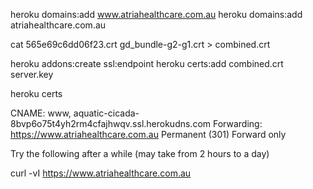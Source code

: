 
heroku domains:add www.atriahealthcare.com.au
heroku domains:add atriahealthcare.com.au

cat 565e69c6dd06f23.crt gd_bundle-g2-g1.crt > combined.crt

heroku addons:create ssl:endpoint
heroku certs:add combined.crt server.key

heroku certs

CNAME: www, aquatic-cicada-8bvp6o75t4yh2rm4cfajhwqv.ssl.herokudns.com
Forwarding:
https://www.atriahealthcare.com.au
Permanent (301)
Forward only

Try the following after a while (may take from 2 hours to a day)

curl -vI https://www.atriahealthcare.com.au
